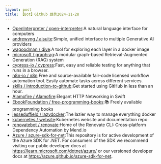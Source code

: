 ```yaml
---
layout: post
title: 【Bot】Github 趋势2024-11-28
---
```


* [OpenInterpreter / open-interpreter](https://github.com/OpenInterpreter/open-interpreter):A natural language interface for computers
* [andrewyng / aisuite](https://github.com/andrewyng/aisuite):Simple, unified interface to multiple Generative AI providers
* [wagoodman / dive](https://github.com/wagoodman/dive):A tool for exploring each layer in a docker image
* [microsoft / graphrag](https://github.com/microsoft/graphrag):A modular graph-based Retrieval-Augmented Generation (RAG) system
* [cypress-io / cypress](https://github.com/cypress-io/cypress):Fast, easy and reliable testing for anything that runs in a browser.
* [n8n-io / n8n](https://github.com/n8n-io/n8n):Free and source-available fair-code licensed workflow automation tool. Easily automate tasks across different services.
* [skills / introduction-to-github](https://github.com/skills/introduction-to-github):Get started using GitHub in less than an hour.
* [Alamofire / Alamofire](https://github.com/Alamofire/Alamofire):Elegant HTTP Networking in Swift
* [EbookFoundation / free-programming-books](https://github.com/EbookFoundation/free-programming-books):📚 Freely available programming books
* [jesseduffield / lazydocker](https://github.com/jesseduffield/lazydocker):The lazier way to manage everything docker
* [kubernetes / website](https://github.com/kubernetes/website):Kubernetes website and documentation repo:
* [renovatebot / renovate](https://github.com/renovatebot/renovate):Home of the Renovate CLI: Cross-platform Dependency Automation by Mend.io
* [Azure / azure-sdk-for-net](https://github.com/Azure/azure-sdk-for-net):This repository is for active development of the Azure SDK for .NET. For consumers of the SDK we recommend visiting our public developer docs at https://learn.microsoft.com/dotnet/azure/ or our versioned developer docs at https://azure.github.io/azure-sdk-for-net.
